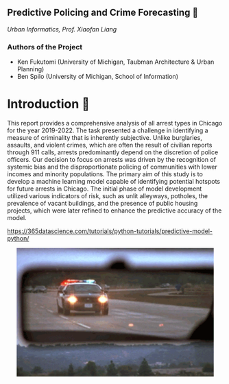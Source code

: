 ## ****Predictive Policing and Crime Forecasting 👮****
*Urban Informatics, Prof. Xiaofan Liang*

### Authors of the Project
- Ken Fukutomi (University of Michigan, Taubman Architecture  & Urban Planning)
- Ben Spilo (University of Michigan, School of Information)
  
# **Introduction 📌** 
This report provides a comprehensive analysis of all arrest types in Chicago for the year 2019-2022. The task presented a challenge in identifying a measure of criminality that is inherently subjective. Unlike burglaries, assaults, and violent crimes, which are often the result of civilian reports through 911 calls, arrests predominantly depend on the discretion of police officers. Our decision to focus on arrests was driven by the recognition of systemic bias and the disproportionate policing of communities with lower incomes and minority populations. The primary aim of this study is to develop a machine learning model capable of identifying potential hotspots for future arrests in Chicago. The initial phase of model development utilized various indicators of risk, such as unlit alleyways, potholes, the prevalence of vacant buildings, and the presence of public housing projects, which were later refined to enhance the predictive accuracy of the model.

https://365datascience.com/tutorials/python-tutorials/predictive-model-python/

<center>
    <img width="460" height="300" src="additional/police.gif">
</center>


